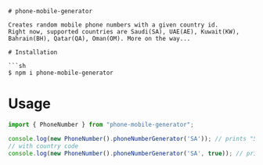 ```
# phone-mobile-generator

Creates random mobile phone numbers with a given country id.
Right now, supported countries are Saudi(SA), UAE(AE), Kuwait(KW), Bahrain(BH), Qatar(QA), Oman(OM). More on the way...

# Installation

```sh
$ npm i phone-mobile-generator
```

# Usage

```js
import { PhoneNumber } from "phone-mobile-generator";

console.log(new PhoneNumber().phoneNumberGenerator('SA')); // prints "5039485900"
// with country code
console.log(new PhoneNumber().phoneNumberGenerator('SA', true)); // prints "+9665039485900"
```
